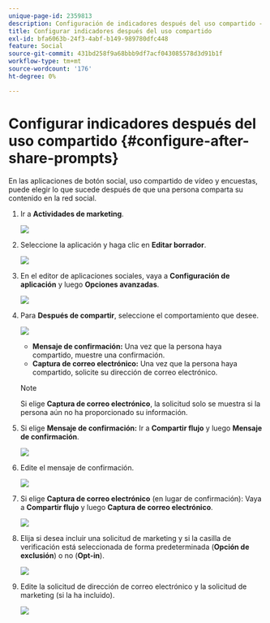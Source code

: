 ```yaml
---
unique-page-id: 2359813
description: Configuración de indicadores después del uso compartido - Documentos de Marketo - Documentación del producto
title: Configurar indicadores después del uso compartido
exl-id: bfa6063b-24f3-4abf-b149-989780dfc448
feature: Social
source-git-commit: 431bd258f9a68bbb9df7acf043085578d3d91b1f
workflow-type: tm+mt
source-wordcount: '176'
ht-degree: 0%

---
```


# Configurar indicadores después del uso compartido {#configure-after-share-prompts}

En las aplicaciones de botón social, uso compartido de vídeo y encuestas, puede elegir lo que sucede después de que una persona comparta su contenido en la red social.

1. Ir a **Actividades de marketing**.

   ![](assets/ma.png)

1. Seleccione la aplicación y haga clic en **Editar borrador**.

   ![](assets/image2015-4-21-12-3a1-3a11.png)

1. En el editor de aplicaciones sociales, vaya a **Configuración de aplicación** y luego **Opciones avanzadas**.

   ![](assets/image2015-4-21-12-3a10-3a54.png)

1. Para **Después de compartir**, seleccione el comportamiento que desee.

   ![](assets/image2015-4-21-12-3a18-3a32.png)

   * **Mensaje de confirmación:** Una vez que la persona haya compartido, muestre una confirmación.
   * **Captura de correo electrónico:** Una vez que la persona haya compartido, solicite su dirección de correo electrónico.

   >[!NOTE]
   >
   >Si elige **Captura de correo electrónico**, la solicitud solo se muestra si la persona aún no ha proporcionado su información.

1. Si elige **Mensaje de confirmación:** Ir a **Compartir flujo** y luego **Mensaje de confirmación**.

   ![](assets/image2015-4-21-12-3a26-3a10.png)

1. Edite el mensaje de confirmación.

   ![](assets/image2015-4-21-12-3a31-3a41.png)

1. Si elige **Captura de correo electrónico** (en lugar de confirmación): Vaya a **Compartir flujo** y luego **Captura de correo electrónico**.

   ![](assets/image2015-4-21-12-3a46-3a15.png)

1. Elija si desea incluir una solicitud de marketing y si la casilla de verificación está seleccionada de forma predeterminada (**Opción de exclusión**) o no (**Opt-in**).

   ![](assets/image2015-4-21-12-3a48-3a51.png)

1. Edite la solicitud de dirección de correo electrónico y la solicitud de marketing (si la ha incluido).

   ![](assets/image2015-4-21-12-3a52-3a49.png)
